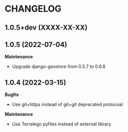 CHANGELOG
=========

1.0.5+dev  (XXXX-XX-XX)
-----------------------


1.0.5      (2022-07-04)
-----------------------

**Maintenance**

 * Upgrade django-geostore from 0.5.7 to 0.6.8


1.0.4      (2022-03-15)
-----------------------

**Bugfix**

 * Use git+https instead of git+git deprecated protocoal

**Maintenance**

 * Use Terralego pyfiles instead of external library
